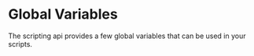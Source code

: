 # Global Variables

The scripting api provides a few global variables that can be used in your scripts.
